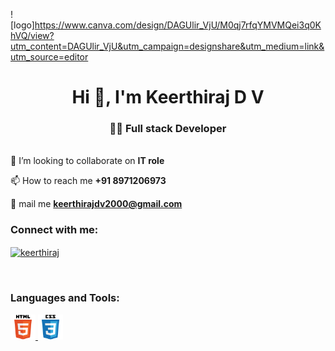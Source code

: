 ![logo]https://www.canva.com/design/DAGUlir_VjU/M0qj7rfqYMVMQei3q0KhVQ/view?utm_content=DAGUlir_VjU&utm_campaign=designshare&utm_medium=link&utm_source=editor

<h1 align="center"> Hi 👋, I'm  Keerthiraj D V </h1>

<h3 align="center"> 👩‍💻 Full stack Developer </h3>

<br> 💞️ I’m looking to collaborate on <strong> IT role </strong> 

📫 How to reach me <strong> +91 8971206973 </strong> 

📧 mail me <strong> keerthirajdv2000@gmail.com </strong>
<br />
<h3 align="left">Connect with me:</h3>
<p align="left">
<a href="https://https://www.linkedin.com/in/keerthiraj2000/" target="blank"><img align="center" src="https://raw.githubusercontent.com/rahuldkjain/github-profile-readme-generator/master/src/images/icons/Social/linked-in-alt.svg" alt="keerthiraj" height="30" width="40" /></a>
</p>
<br />
<h3 align="left">Languages and Tools:</h3>
<p align="left">  <a href="https://www.w3.org/html/" target="_blank" rel="noreferrer"> <img src="https://raw.githubusercontent.com/devicons/devicon/master/icons/html5/html5-original-wordmark.svg" alt="html5" width="40" height="40"/> </a> <a href="https://www.w3schools.com/css/" target="_blank" rel="noreferrer">  <img src="https://raw.githubusercontent.com/devicons/devicon/master/icons/css3/css3-original-wordmark.svg" alt="css3" width="40" height="40"/> </a> 

